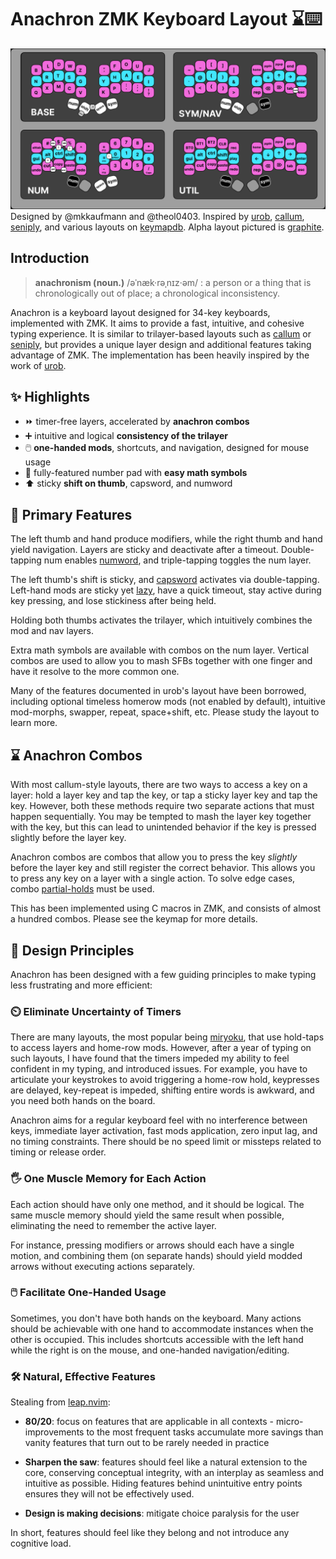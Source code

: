 # Anachron ZMK Keyboard Layout ⌛⌨️

![anachron layout](./after-cleanup.png) Designed by @mkkaufmann and @theol0403.
Inspired by [urob](https://github.com/urob/zmk-config),
[callum](https://github.com/qmk/qmk_firmware/blob/master/users/callum/readme.md),
[seniply](https://stevep99.github.io/seniply/), and various layouts on
[keymapdb](https://keymapdb.com/). Alpha layout pictured is
[graphite](https://github.com/rdavison/graphite-layout).

## Introduction

> **anachronism (noun.)** /əˈnæk·rəˌnɪz·əm/ : a person or a thing that is
> chronologically out of place; a chronological inconsistency.

Anachron is a keyboard layout designed for 34-key keyboards, implemented with
ZMK. It aims to provide a fast, intuitive, and cohesive typing experience. It is
similar to trilayer-based layouts such as
[callum](https://github.com/qmk/qmk_firmware/blob/master/users/callum/readme.md)
or [seniply](https://stevep99.github.io/seniply/), but provides a unique layer
design and additional features taking advantage of ZMK. The implementation has
been heavily inspired by the work of [urob](https://github.com/urob/zmk-config).

## ✨ Highlights

- ⏩ timer-free layers, accelerated by **anachron combos**
- ➕ intuitive and logical **consistency of the trilayer**
- 🖱️ **one-handed mods**, shortcuts, and navigation, designed for mouse usage
- 🧮 fully-featured number pad with **easy math symbols**
- ⬆️ sticky **shift on thumb**, capsword, and numword

## 🎉 Primary Features

The left thumb and hand produce modifiers, while the right thumb and hand yield
navigation. Layers are sticky and deactivate after a timeout. Double-tapping num
enables [numword](https://github.com/urob/zmk-config#numword), and
triple-tapping toggles the num layer.

The left thumb's shift is sticky, and
[capsword](https://github.com/urob/zmk-config#capsword) activates via
double-tapping. Left-hand mods are sticky yet
[lazy](https://github.com/zmkfirmware/zmk/pull/1812), have a quick timeout, stay
active during key pressing, and lose stickiness after being held.

Holding both thumbs activates the trilayer, which intuitively combines the mod
and nav layers.

Extra math symbols are available with combos on the num layer. Vertical combos
are used to allow you to mash SFBs together with one finger and have it resolve
to the more common one.

Many of the features documented in urob's layout have been borrowed, including
optional timeless homerow mods (not enabled by default), intuitive mod-morphs,
swapper, repeat, space+shift, etc. Please study the layout to learn more.

## ⌛ Anachron Combos

With most callum-style layouts, there are two ways to access a key on a layer:
hold a layer key and tap the key, or tap a sticky layer key and tap the key.
However, both these methods require two separate actions that must happen
sequentially. You may be tempted to mash the layer key together with the key,
but this can lead to unintended behavior if the key is pressed slightly before
the layer key.

Anachron combos are combos that allow you to press the key _slightly_ before the
layer key and still register the correct behavior. This allows you to press any
key on a layer with a single action. To solve edge cases, combo
[partial-holds](https://github.com/zmkfirmware/zmk/pull/1809) must be used.

This has been implemented using C macros in ZMK, and consists of almost a
hundred combos. Please see the keymap for more details.

## 📏 Design Principles

Anachron has been designed with a few guiding principles to make typing less
frustrating and more efficient:

### ⏲️ Eliminate Uncertainty of Timers

There are many layouts, the most popular being
[miryoku](https://github.com/manna-harbour/miryoku), that use hold-taps to
access layers and home-row mods. However, after a year of typing on such
layouts, I have found that the timers impeded my ability to feel confident in my
typing, and introduced issues. For example, you have to articulate your
keystrokes to avoid triggering a home-row hold, keypresses are delayed,
key-repeat is impeded, shifting entire words is awkward, and you need both hands
on the board.

Anachron aims for a regular keyboard feel with no interference between keys,
immediate layer activation, fast mods application, zero input lag, and no timing
constraints. There should be no speed limit or missteps related to timing or
release order.

### 🖐️ One Muscle Memory for Each Action

Each action should have only one method, and it should be logical. The same
muscle memory should yield the same result when possible, eliminating the need
to remember the active layer.

For instance, pressing modifiers or arrows should each have a single motion, and
combining them (on separate hands) should yield modded arrows without executing
actions separately.

### 🖱️ Facilitate One-Handed Usage

Sometimes, you don't have both hands on the keyboard. Many actions should be
achievable with one hand to accommodate instances when the other is occupied.
This includes shortcuts accessible with the left hand while the right is on the
mouse, and one-handed navigation/editing.

### 🛠️ Natural, Effective Features

Stealing from [leap.nvim](https://github.com/ggandor/leap.nvim):

- **80/20**: focus on features that are applicable in all contexts -
  micro-improvements to the most frequent tasks accumulate more savings than
  vanity features that turn out to be rarely needed in practice

- **Sharpen the saw**: features should feel like a natural extension to the
  core, conserving conceptual integrity, with an interplay as seamless and
  intuitive as possible. Hiding features behind unintuitive entry points ensures
  they will not be effectively used.
- **Design is making decisions**: mitigate choice paralysis for the user

In short, features should feel like they belong and not introduce any cognitive
load.
